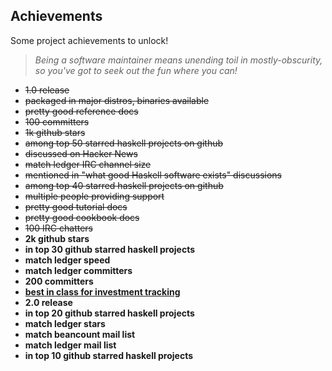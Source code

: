## Achievements

Some project achievements to unlock!

> *Being a software maintainer means unending toil in mostly-obscurity, so you've got to seek out the fun where you can!*
<!-- https://www.reddit.com/r/haskell/comments/eddwbu/top_nonprogrammingrelated_haskell_apps -->

- ~~1.0 release~~
- ~~packaged in major distros, binaries available~~
- ~~pretty good reference docs~~
- ~~100 committers~~
- ~~1k github stars~~
- ~~among top 50 starred haskell projects on github~~
- ~~discussed on Hacker News~~
- ~~match ledger IRC channel size~~
- ~~mentioned in "what good Haskell software exists" discussions~~
- ~~among top 40 starred haskell projects on github~~
- ~~multiple people providing support~~
- ~~pretty good tutorial docs~~
- ~~pretty good cookbook docs~~
- ~~100 IRC chatters~~
- **2k github stars**
- **in top 30 github starred haskell projects**
- **match ledger speed**
- **match ledger committers**
- **200 committers**
- **[best in class for investment tracking](https://github.com/simonmichael/hledger/issues/1015)**
- **2.0 release**
- **in top 20 github starred haskell projects**
- **match ledger stars**
- **match beancount mail list**
- **match ledger mail list**
- **in top 10 github starred haskell projects**
